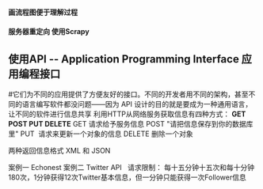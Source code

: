 #### 画流程图便于理解过程

#### 服务器重定向 使用Scrapy 

## 使用API -- Application Programming Interface 应用编程接口
#它们为不同的应用提供了方便友好的接口。不同的开发者用不同的架构，甚至不同的语言编写软件都没问题——因为 API 设计的目的就是要成为一种通用语言，让不同的软件进行信息共享
利用HTTP从网络服务获取信息有四种方式：
**GET
POST
PUT
DELETE**
GET 请求给予服务信息
POST "请把信息保存到你的数据库里"
PUT  请求来更新一个对象的信息
DELETE 删除一个对象

两种返回信息格式 XML 和 JSON

案例一 Echonest
案例二 Twitter API   请求限制： 每十五分钟十五次和每十分钟180次，1分钟获得12次Twitter基本信息，但一分钟只能获得一次Follower信息




